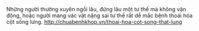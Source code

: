Những người thường xuyên ngồi lâu, đứng lâu một tư thế mà không vận động, hoặc người mang vác vật nặng sai tư thế rất dễ mắc bệnh thoái hóa cột sống lưng. 
http://chuabenhkhop.vn/thoai-hoa-cot-song-that-lung
